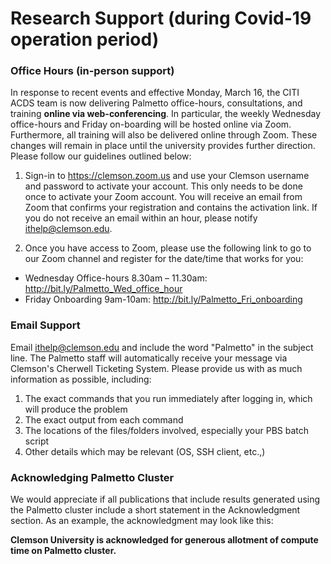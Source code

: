 # Research Support (during Covid-19 operation period)

<!--
### Palmetto Maintenance Seminar

This is the [link to the recording of our Palmetto seminar](https://clemson.zoom.us/rec/share/581wNKzX-D5LX6uU5l_NAqQeDofHaaa8g3NK_PVZy06Geob3uW-ZRe2_wEZYD8tS) 
where we discussed and provide a Q&A session on the recent major changes on Palemetto after the 
July 2020 maintenance. 

Here is the [link to the written Q&A Google doc](https://docs.google.com/document/d/1bfKIg0vK8WtLE2htL3o8uZr0JdMaQh3SCRowmTc4qg0/edit?usp=sharing)

-->
### Office Hours (in-person support) 

In response to recent events and effective Monday, March 16, the CITI ACDS team 
is now delivering Palmetto office-hours, consultations, and training **online via 
web-conferencing**. In particular, the weekly Wednesday office-hours and Friday 
on-boarding will be hosted online via Zoom. Furthermore, all training will also 
be delivered online through Zoom. These changes will remain in place until the university provides further direction. Please follow our guidelines outlined below:

1. Sign-in to <https://clemson.zoom.us> and use your Clemson username and password to 
activate your account. This only needs to be done   once to activate your Zoom account. You 
will receive an email from Zoom that confirms your registration and contains the activation 
link. If you do not receive an email within an hour, please notify <ithelp@clemson.edu>.

2. Once you have access to Zoom, please use the following link to go to our Zoom channel and register for the date/time that works for you: 

  - Wednesday Office-hours 8.30am – 11.30am: <http://bit.ly/Palmetto_Wed_office_hour>
  - Friday Onboarding 9am-10am: <http://bit.ly/Palmetto_Fri_onboarding>

### Email Support

Email <ithelp@clemson.edu> and include the word "Palmetto" in the subject line.
The Palmetto staff will automatically receive your message via Clemson's Cherwell 
Ticketing System. Please provide us with as much information as possible, including:

1. The exact commands that you run immediately after logging in, which will 
produce the problem
2. The exact output from each command
3. The locations of the files/folders involved, especially your PBS batch script
4. Other details which may be relevant (OS, SSH client, etc.,)

### Acknowledging Palmetto Cluster

We would appreciate if all publications that include results generated using the Palmetto cluster include a short statement in the Acknowledgment section. As an example, the acknowledgment may look like this:

**Clemson University is acknowledged for generous allotment of compute time on Palmetto cluster.**

